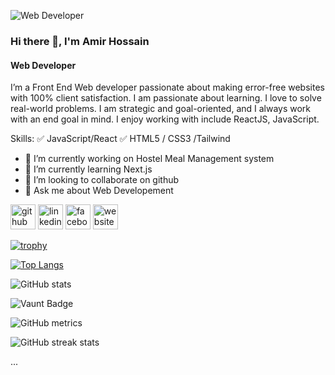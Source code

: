 ![Web Developer](https://i.ibb.co/vdggQ7q/Brown-Transparent-Minimalist-Personal-Profile-New-Linked-In-Banner-2.png)
### Hi there 👋, I'm Amir Hossain
#### Web Developer

I’m a Front End Web developer passionate about making error-free websites with 100% client satisfaction. I am passionate about learning. I love to solve real-world problems. I am strategic and goal-oriented,  and I always work with an end goal in mind. I enjoy working with include ReactJS, JavaScript.

Skills: 
✅ JavaScript/React 
✅ HTML5 / CSS3 /Tailwind 

- 🔭 I’m currently working on  Hostel Meal Management system 
- 🌱 I’m currently learning Next.js 
- 👯 I’m looking to collaborate on github 
- 💬 Ask me about Web Developement 


[<img src='https://cdn.jsdelivr.net/npm/simple-icons@3.0.1/icons/github.svg' alt='github' height='40'>](https://github.com/AmirHossain58)  [<img src='https://cdn.jsdelivr.net/npm/simple-icons@3.0.1/icons/linkedin.svg' alt='linkedin' height='40'>](https://www.linkedin.com/in/)  [<img src='https://cdn.jsdelivr.net/npm/simple-icons@3.0.1/icons/facebook.svg' alt='facebook' height='40'>](https://www.facebook.com/mdah.antar/)  [<img src='https://cdn.jsdelivr.net/npm/simple-icons@3.0.1/icons/icloud.svg' alt='website' height='40'>](https://www.facebook.com/mdah.antar/)  

[![trophy](https://github-profile-trophy.vercel.app/?username=AmirHossain58)](https://github.com/ryo-ma/github-profile-trophy)

[![Top Langs](https://github-readme-stats.vercel.app/api/top-langs/?username=https://github.com/AmirHossain58)](https://github.com/anuraghazra/github-readme-stats)

![GitHub stats](https://github-readme-stats.vercel.app/api?username=https://github.com/AmirHossain58&show_icons=true&count_private=true)  

![Vaunt Badge](https://api.vaunt.dev/v1/github/entities/https://github.com/AmirHossain58/contributions?format=svg&private=true)  

![GitHub metrics](https://metrics.lecoq.io/https://github.com/AmirHossain58)  

![GitHub streak stats](https://streak-stats.demolab.com/?user=https://github.com/AmirHossain58)  

...

